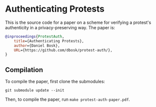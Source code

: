 Authenticating Protests
===============================================================================

This is the source code for a paper on a scheme for verifying a protest's 
authenticity in a privacy-preserving way.  The paper is:

```bibtex
@inproceedings{ProtestAuth,
    title={Authenticating Protests},
    author={Daniel Bosk},
    URL={https://github.com/dbosk/protest-auth/},
}
```

Compilation
-------------------------------------------------------------------------------

To compile the paper, first clone the submodules:

```
git submodule update --init
```

Then, to compile the paper, run `make protest-auth-paper.pdf`.
